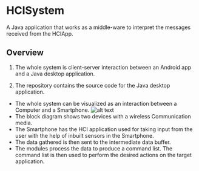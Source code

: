 # HCISystem
A Java application that works as a middle-ware to interpret the messages received from the HCIApp.


## Overview
1. The whole system is client-server interaction between an Android app and a Java desktop application.

2. The repository contains the source code for the Java desktop application.

- The whole system can be visualized as an interaction between a Computer and a Smartphone. 
![alt text](https://github.com/pra95/HCISystem/blob/master/data_flow.png "HCI Flow Chart")
- The block diagram shows two devices with a wireless Communication media. 
- The Smartphone has the HCI application used for taking input from the user with the help of inbuilt sensors in the Smartphone. 
- The data gathered is then sent to the intermediate data buffer. 
- The modules process the data to produce a command list. The command list is then used to perform the desired actions on the target application.